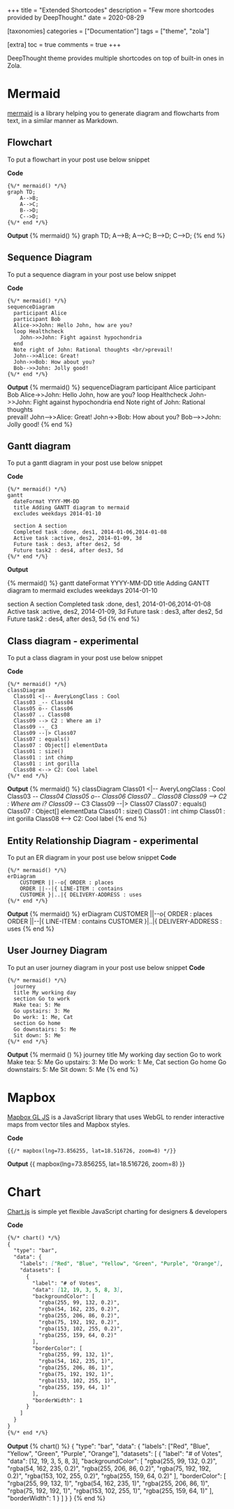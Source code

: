 +++
title = "Extended Shortcodes"
description = "Few more shortcodes provided by DeepThought."
date = 2020-08-29

[taxonomies]
categories = ["Documentation"]
tags = ["theme", "zola"]

[extra]
toc = true
comments = true
+++

DeepThought theme provides multiple shortcodes on top of built-in ones in Zola.

<!-- more -->

# Mermaid

[mermaid](https://mermaidjs.github.io/) is a library helping you to generate diagram and flowcharts from text, in a similar manner as Markdown.

## Flowchart

To put a flowchart in your post use below snippet

**Code**

```
{%/* mermaid() */%}
graph TD;
    A-->B;
    A-->C;
    B-->D;
    C-->D;
{%/* end */%}
```

**Output**
{% mermaid() %}
graph TD;
A-->B;
A-->C;
B-->D;
C-->D;
{% end %}

## Sequence Diagram

To put a sequence diagram in your post use below snippet

**Code**

```
{%/* mermaid() */%}
sequenceDiagram
  participant Alice
  participant Bob
  Alice->>John: Hello John, how are you?
  loop Healthcheck
    John->>John: Fight against hypochondria
  end
  Note right of John: Rational thoughts <br/>prevail!
  John-->>Alice: Great!
  John->>Bob: How about you?
  Bob-->>John: Jolly good!
{%/* end */%}
```

**Output**
{% mermaid() %}
sequenceDiagram
  participant Alice
  participant Bob
  Alice->>John: Hello John, how are you?
  loop Healthcheck
    John->>John: Fight against hypochondria
  end
  Note right of John: Rational thoughts <br/>prevail!
  John-->>Alice: Great!
  John->>Bob: How about you?
  Bob-->>John: Jolly good!
{% end %}

## Gantt diagram

To put a gantt diagram in your post use below snippet

**Code**

```
{%/* mermaid() */%}
gantt
  dateFormat YYYY-MM-DD
  title Adding GANTT diagram to mermaid
  excludes weekdays 2014-01-10

  section A section
  Completed task :done, des1, 2014-01-06,2014-01-08
  Active task :active, des2, 2014-01-09, 3d
  Future task : des3, after des2, 5d
  Future task2 : des4, after des3, 5d
{%/* end */%}
```

**Output**

{% mermaid() %}
gantt
  dateFormat YYYY-MM-DD
  title Adding GANTT diagram to mermaid
  excludes weekdays 2014-01-10

  section A section
  Completed task :done, des1, 2014-01-06,2014-01-08
  Active task :active, des2, 2014-01-09, 3d
  Future task : des3, after des2, 5d
  Future task2 : des4, after des3, 5d
{% end %}

## Class diagram - experimental

To put a class diagram in your post use below snippet

**Code**

```
{%/* mermaid() */%}
classDiagram
  Class01 <|-- AveryLongClass : Cool
  Class03 _-- Class04
  Class05 o-- Class06
  Class07 .. Class08
  Class09 --> C2 : Where am i?
  Class09 --_ C3
  Class09 --|> Class07
  Class07 : equals()
  Class07 : Object[] elementData
  Class01 : size()
  Class01 : int chimp
  Class01 : int gorilla
  Class08 <--> C2: Cool label
{%/* end */%}
```

**Output**
{% mermaid() %}
classDiagram
  Class01 <|-- AveryLongClass : Cool
  Class03 _-- Class04
  Class05 o-- Class06
  Class07 .. Class08
  Class09 --> C2 : Where am i?
  Class09 --_ C3
  Class09 --|> Class07
  Class07 : equals()
  Class07 : Object[] elementData
  Class01 : size()
  Class01 : int chimp
  Class01 : int gorilla
  Class08 <--> C2: Cool label
{% end %}

## Entity Relationship Diagram - experimental

To put an ER diagram in your post use below snippet
**Code**

```
{%/* mermaid() */%}
erDiagram
    CUSTOMER ||--o{ ORDER : places
    ORDER ||--|{ LINE-ITEM : contains
    CUSTOMER }|..|{ DELIVERY-ADDRESS : uses
{%/* end */%}
```

**Output**
{% mermaid() %}
erDiagram
    CUSTOMER ||--o{ ORDER : places
    ORDER ||--|{ LINE-ITEM : contains
    CUSTOMER }|..|{ DELIVERY-ADDRESS : uses
{% end %}

## User Journey Diagram

To put an user journey diagram in your post use below snippet
**Code**

```
{%/* mermaid() */%}
  journey
  title My working day
  section Go to work
  Make tea: 5: Me
  Go upstairs: 3: Me
  Do work: 1: Me, Cat
  section Go home
  Go downstairs: 5: Me
  Sit down: 5: Me
{%/* end */%}
```

**Output**
{% mermaid () %}
journey
  title My working day
  section Go to work
  Make tea: 5: Me
  Go upstairs: 3: Me
  Do work: 1: Me, Cat
  section Go home
  Go downstairs: 5: Me
  Sit down: 5: Me
{% end %}

# Mapbox

[Mapbox GL JS](https://docs.mapbox.com/mapbox-gl-js) is a JavaScript library that uses WebGL to render interactive maps from vector tiles and Mapbox styles.

**Code**

```
{{/* mapbox(lng=73.856255, lat=18.516726, zoom=8) */}}
```

**Output**
{{ mapbox(lng=73.856255, lat=18.516726, zoom=8) }}

# Chart

[Chart.js](https://www.chartjs.org/) is simple yet flexible JavaScript charting for designers & developers

**Code**

```markdown
{%/* chart() */%}
{
  "type": "bar",
  "data": {
    "labels": ["Red", "Blue", "Yellow", "Green", "Purple", "Orange"],
    "datasets": [
      {
        "label": "# of Votes",
        "data": [12, 19, 3, 5, 8, 3],
        "backgroundColor": [
          "rgba(255, 99, 132, 0.2)",
          "rgba(54, 162, 235, 0.2)",
          "rgba(255, 206, 86, 0.2)",
          "rgba(75, 192, 192, 0.2)",
          "rgba(153, 102, 255, 0.2)",
          "rgba(255, 159, 64, 0.2)"
        ],
        "borderColor": [
          "rgba(255, 99, 132, 1)",
          "rgba(54, 162, 235, 1)",
          "rgba(255, 206, 86, 1)",
          "rgba(75, 192, 192, 1)",
          "rgba(153, 102, 255, 1)",
          "rgba(255, 159, 64, 1)"
        ],
        "borderWidth": 1
      }
    ]
  }
}
{%/* end */%}
```

**Output**
{% chart() %}
{
  "type": "bar",
  "data": {
    "labels": ["Red", "Blue", "Yellow", "Green", "Purple", "Orange"],
    "datasets": [
      {
        "label": "# of Votes",
        "data": [12, 19, 3, 5, 8, 3],
        "backgroundColor": [
          "rgba(255, 99, 132, 0.2)",
          "rgba(54, 162, 235, 0.2)",
          "rgba(255, 206, 86, 0.2)",
          "rgba(75, 192, 192, 0.2)",
          "rgba(153, 102, 255, 0.2)",
          "rgba(255, 159, 64, 0.2)"
        ],
        "borderColor": [
          "rgba(255, 99, 132, 1)",
          "rgba(54, 162, 235, 1)",
          "rgba(255, 206, 86, 1)",
          "rgba(75, 192, 192, 1)",
          "rgba(153, 102, 255, 1)",
          "rgba(255, 159, 64, 1)"
        ],
        "borderWidth": 1
      }
    ]
  }
}
{% end %}